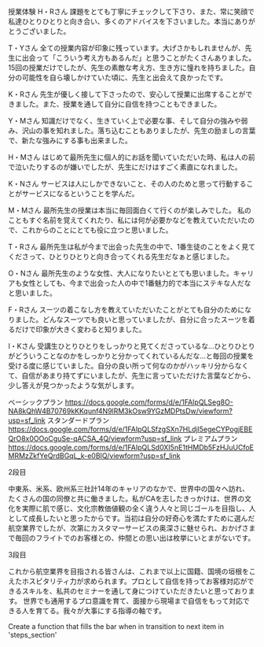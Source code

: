 授業体験
H・Rさん
課題をとても丁寧にチェックして下さり、また、常に笑顔で私達ひとりひとりと向き合い、多くのアドバイスを下さいました。本当にありがとうございました。

T・Yさん
全ての授業内容が印象に残っています。大げさかもしれませんが、先生に出会って「こういう考え方もあるんだ」と思うことがたくさんありました。15回の授業だけでしたが、先生の素敵な考え方、生き方に憧れを持ちました。自分の可能性を自ら壊しかけていた頃に、先生と出会えて良かったです。

K・Rさん
先生が優しく接して下さったので、安心して授業に出席することができました。また、授業を通して自分に自信を持つこともできました。

Y・Mさん
知識だけでなく、生きていく上で必要な事、そして自分の強みや弱み、沢山の事を知れました。落ち込むこともありましたが、先生の励ましの言葉で、新たな強みにする事も出来ました。

H・Mさん
はじめて最所先生に個人的にお話を聞いていただいた時、私は人の前で泣いたりするのが嫌いでしたが、先生にだけはすごく素直になれました。

K・Nさん
サービスは人にしかできないこと、その人のためと思って行動することがサービスになるということを学んだ。

M・Mさん
最所先生の授業は本当に毎回面白くて行くのが楽しみでした。
私のこともすぐ名前を覚えてくれたり、私には何が必要かなどを教えていただいたので、これからのことにとても役に立つと思いました。

T・Rさん
最所先生は私が今まで出会った先生の中で、1番生徒のことをよく見てくださって、ひとりひとりと向き合ってくれる先生だなぁと感じました。

O・Nさん
最所先生のような女性、大人になりたいととても思いました。キャリアも女性としても、今まで出会った人の中で1番魅力的で本当にステキな人だなと思いました。

F・Rさん
スーツの着こなし方を教えていただいたことがとても自分のためになりました。どんなスーツでも良いと思っていましたが、自分に合ったスーツを着るだけで印象が大きく変わると知りました。

I・Kさん
受講生ひとりひとりをしっかりと見てくださっているな…ひとりひとりがどういうことなのかをしっかりと分かってくれているんだな…と毎回の授業を受ける度に感じていました。自分の良い所って何なのかがハッキリ分からなくて、自信があまり持てずにいましたが、先生に言っていただけた言葉などから、少し答えが見つかったような気がします。

ベーシックプラン        https://docs.google.com/forms/d/e/1FAIpQLSeg8O-NA8kQhW4B70769kKKqunf4N9lRM3kOsw9YGzMDPtsDw/viewform?usp=sf_link
スタンダードプラン      https://docs.google.com/forms/d/e/1FAIpQLSfzgSXn7HLdjl5egeCYPogjEBEQrO8x0OOoCguSe-qACSA_4Q/viewform?usp=sf_link
プレミアムプラン        https://docs.google.com/forms/d/e/1FAIpQLSd0XI5nE1tHMDb5FzHJuUCfoEMRMzZkfYeQrdBGqL_k-e0BIQ/viewform?usp=sf_link

2段目

中東系、米系、欧州系三社計14年のキャリアのなかで、世界中の国々へ訪れ、たくさんの国の同僚と共に働きました。私がCAを志したきっかけは、世界の文化を実際に肌で感じ、文化宗教価値観の全く違う人々と同じゴールを目指し、人として成長したいと思ったからです。当初は自分の好奇心を満たすために選んだ航空業界でしたが、次第にカスタマーサービスの奥深さに魅せられ、おかげさまで毎回のフライトでのお客様との、仲間との思い出は枚挙にいとまがないです。

3段目

これから航空業界を目指される皆さんは、これまで以上に国籍、国境の垣根をこえたホスピタリティ力が求められます。プロとして自信を持ってお客様対応ができるスキルを、私共のセミナーを通して身につけていただきたいと思っております。
世界でも通用するプロ意識を育て、面接から現場まで自信をもって対応できる人を育てる。我々が大事にする指導の軸です。

Create a function that fills the bar when in transition to next item in 'steps_section'